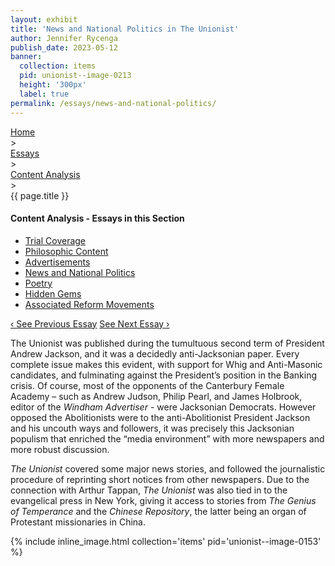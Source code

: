 ```yaml
---
layout: exhibit
title: 'News and National Politics in The Unionist'
author: Jennifer Rycenga
publish_date: 2023-05-12
banner:
  collection: items
  pid: unionist--image-0213
  height: '300px'
  label: true
permalink: /essays/news-and-national-politics/
---
```


<div class="breadcrumb">
<a href="/unionist/">Home</a>
<div class="caret"> &gt; </div>
<a href="/unionist/essays/">Essays</a>
<div class="caret"> &gt; </div>
<a href="
    /unionist/essays/trial-coverage/
  ">
   Content Analysis
     </a>
<div class="caret"> &gt; </div>
{{ page.title }}
</div>
<div class='section-nav-wrapper'>
<div class='section-nav'>
<h4>Content Analysis - Essays in this Section</h4>
<ul class="nav nav-pills">
  <li class="nav-item">
    <a class="nav-link" href="/unionist/essays/trial-coverage/">Trial Coverage</a>
  </li>
  <li class="nav-item">
    <a class="nav-link" href="/unionist/essays/philosophic-content/">Philosophic Content</a>
  </li>
  <li class="nav-item">
    <a class="nav-link" href="/unionist/essays/advertisements/">Advertisements</a>
  </li>
  <li class="nav-item">
    <a class="nav-link active" href="/unionist/essays/news-and-national-politics/">News and National Politics</a>
  </li>
  <li class="nav-item">
    <a class="nav-link" href="/unionist/essays/poetry/">Poetry</a>
  </li>
  <li class="nav-item">
    <a class="nav-link" href="/unionist/essays/hidden-gems/">Hidden Gems</a>
  </li>
  <li class="nav-item">
    <a class="nav-link" href="/unionist/essays/associated-reform-movements/">Associated Reform Movements</a>
  </li>
</ul>
<div class="pagination-nav">
<span class="pagination-link" id="prevlink"><a href="/unionist/essays/advertisements/">‹ See Previous Essay</a></span>
<span class="pagination-link" id="nextlink"><a href="/unionist/essays/poetry/">See Next Essay ›</a></span>
</div>
</div>
</div>

The Unionist</em> was published during the tumultuous second term of President Andrew Jackson, and it was a decidedly anti-Jacksonian paper. Every complete issue makes this evident, with support for Whig and Anti-Masonic candidates, and fulminating against the President’s position in the Banking crisis. Of course, most of the opponents of the Canterbury Female Academy – such as Andrew Judson, Philip Pearl, and James Holbrook, editor of the <em>Windham Advertiser</em> - were Jacksonian Democrats. However opposed the Abolitionists were to the anti-Abolitionist President Jackson and his uncouth ways and followers, it was precisely this Jacksonian populism that enriched the “media environment” with more newspapers and more robust discussion.

<em>The Unionist</em> covered some major news stories, and followed the journalistic procedure of reprinting short notices from other newspapers. Due to the connection with Arthur Tappan, <em>The Unionist</em> was also tied in to the evangelical press in New York, giving it access to stories from <em>The Genius of Temperance</em> and the <em>Chinese Repository</em>, the latter being an organ of Protestant missionaries in China.


{% include inline_image.html collection='items' pid='unionist--image-0153' %}
